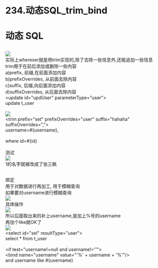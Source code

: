# 234.动态SQL_trim_bind

<a name="33f5ff1c"></a>
# 动态 SQL
<a name="84527ab8"></a>
## <trim>
![](https://cdn.nlark.com/yuque/0/2019/png/349894/1561545236081-e2b47059-15b4-4600-b308-410eb178873f.png#align=left&display=inline&height=539&originHeight=359&originWidth=365&status=done&width=548)<br />实际上whereser就是用trim实现的,除了去除一些信息外,还能追加一些信息<br />trim用于在前后添加或删除一些内容<br />a)prefix, 前缀,在前面添加内容<br />b)prefixOverrides, 从前面去除内容<br />c)suffix, 后缀,向后面添加内容<br />d)suffixOverrides, 从后面去除内容<br /><update id="updUser" parameterType="user"><br />update t_user<br /><!--<br />prefix: 前缀, 表示向前面添加内容<br />prefixOverrides: 从前面删除内容(加个覆盖)<br />suffix: 后缀, 表示向后面添加内容<br />suffixOverrides: 从后面删除内容<br />--><br />![](https://cdn.nlark.com/yuque/0/2019/png/349894/1561545236175-ee50302c-4e57-49a5-88d4-f76e03db9bf0.png#alt=&height=321&originHeight=414&originWidth=1071&width=831)<br /><trim prefix="set" prefixOverrides="user" suffix="hahaha"<br />suffixOverrides=","><br />username=#{username},<br /></trim><br />where id=#{id}<br /></update><br />测试<br />![](https://cdn.nlark.com/yuque/0/2019/png/349894/1561545236274-d8803a97-1e60-4bf9-a43a-bb9ae36bd2c5.png#align=left&display=inline&height=554&originHeight=441&originWidth=662&status=done&width=831)<br />1的名字就被改成了张三枫
<a name="01229002"></a>
## <bind>
绑定<br />用于对数据进行再加工, 用于模糊查询<br />如果要对username进行模糊查询<br />![](https://cdn.nlark.com/yuque/0/2019/png/349894/1561545236357-834db56a-9e61-4952-9e9e-b5443f20b886.png#align=left&display=inline&height=264&originHeight=248&originWidth=781&status=done&width=831)<br />具体操作<br />![](https://cdn.nlark.com/yuque/0/2019/png/349894/1561545236433-c71fa4d7-1737-49e4-9a16-6c77e491fe76.png#align=left&display=inline&height=239&originHeight=268&originWidth=932&status=done&width=831)<br />所以后面取出来的补上username,是加上%号的username<br />再加个like就OK了<br />![](https://cdn.nlark.com/yuque/0/2019/png/349894/1561545236513-8aff08c0-8383-48f7-97b0-31b8638805a6.png#align=left&display=inline&height=228&originHeight=255&originWidth=929&status=done&width=831)<br /><select id="sel" resultType="user"><br />select * from t_user<br /><where><br /><if test="username!=null and username!=''"><br /><bind name="username" value="'%' + username + '%'"/><br />and username like #{username}<br /></if><br /></where><br /></select>
